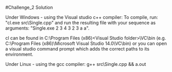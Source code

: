 #Challenge_2 Solution

Under Windows - using the Visual studio c++ compiler:
To compile, run: "cl.exe src\Single.cpp" 
and run the resulting file with your sequence as arguments: "Single.exe 2 3 4 3 2 3 a a".

cl can be found in C:\Program Files (x86)\<Visual Studio folder>\VC\bin
(e.g. C:\Program Files (x86)\Microsoft Visual Studio 14.0\VC\bin)
or you can open a visual studio command prompt which adds the correct paths to its environment.

Under Linux - using the gcc compiler:
g++ src\Single.cpp && a.out
